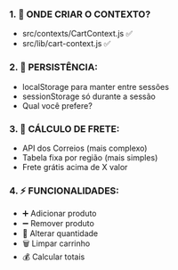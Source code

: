 ### 1. 📍 ONDE CRIAR O CONTEXTO?

- src/contexts/CartContext.js ✅
- src/lib/cart-context.js ✅

### 2. 🔄 PERSISTÊNCIA:

- localStorage para manter entre sessões
- sessionStorage só durante a sessão
- Qual você prefere?

### 3. 🚚 CÁLCULO DE FRETE:

- API dos Correios (mais complexo)
- Tabela fixa por região (mais simples)
- Frete grátis acima de X valor

### 4. ⚡ FUNCIONALIDADES:

- ➕ Adicionar produto
- ➖ Remover produto
- 🔢 Alterar quantidade
- 🗑️ Limpar carrinho
- 💰 Calcular totais
